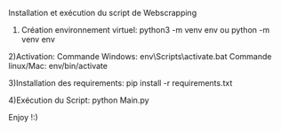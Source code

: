 Installation et exécution du script de Webscrapping 

1) Création environnement virtuel:
  python3 -m venv env
  ou 
  python -m venv env

2)Activation:
  Commande Windows: env\Scripts\activate.bat
  Commande linux/Mac: env/bin/activate

3)Installation des requirements:
  pip install -r requirements.txt

4)Exécution du Script:
  python Main.py


Enjoy !:)

